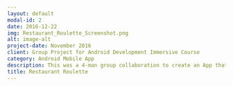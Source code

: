 ```yaml
---
layout: default
modal-id: 2
date: 2016-12-22
img: Restaurant_Roulette_Screenshot.png
alt: image-alt
project-date: November 2016
client: Group Project for Android Development Immersive Course
category: Android Mobile App
description: This was a 4-man group collaboration to create an App that utilized the Yelp Api. We also implemented Google Api to get the users location, the Uber Api to get price estimates to get to different from current location, and the Twitter Api. to share venues you find on twitter. The idea for the app is to expose the user to new restaurants. <a href="https://github.com/NikShuvalov/Project_3">GitHub Link to Project</a>
title: Restaurant Roulette
---
```

